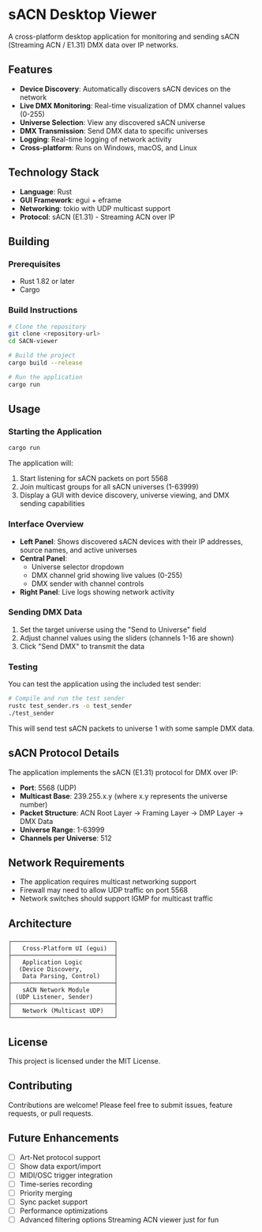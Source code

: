 # sACN Desktop Viewer

A cross-platform desktop application for monitoring and sending sACN (Streaming ACN / E1.31) DMX data over IP networks.

## Features

- **Device Discovery**: Automatically discovers sACN devices on the network
- **Live DMX Monitoring**: Real-time visualization of DMX channel values (0-255)
- **Universe Selection**: View any discovered sACN universe
- **DMX Transmission**: Send DMX data to specific universes
- **Logging**: Real-time logging of network activity
- **Cross-platform**: Runs on Windows, macOS, and Linux

## Technology Stack

- **Language**: Rust
- **GUI Framework**: egui + eframe
- **Networking**: tokio with UDP multicast support
- **Protocol**: sACN (E1.31) - Streaming ACN over IP

## Building

### Prerequisites

- Rust 1.82 or later
- Cargo

### Build Instructions

```bash
# Clone the repository
git clone <repository-url>
cd SACN-viewer

# Build the project
cargo build --release

# Run the application
cargo run
```

## Usage

### Starting the Application

```bash
cargo run
```

The application will:

1. Start listening for sACN packets on port 5568
2. Join multicast groups for all sACN universes (1-63999)
3. Display a GUI with device discovery, universe viewing, and DMX sending capabilities

### Interface Overview

- **Left Panel**: Shows discovered sACN devices with their IP addresses, source names, and active universes
- **Central Panel**:
  - Universe selector dropdown
  - DMX channel grid showing live values (0-255)
  - DMX sender with channel controls
- **Right Panel**: Live logs showing network activity

### Sending DMX Data

1. Set the target universe using the "Send to Universe" field
2. Adjust channel values using the sliders (channels 1-16 are shown)
3. Click "Send DMX" to transmit the data

### Testing

You can test the application using the included test sender:

```bash
# Compile and run the test sender
rustc test_sender.rs -o test_sender
./test_sender
```

This will send test sACN packets to universe 1 with some sample DMX data.

## sACN Protocol Details

The application implements the sACN (E1.31) protocol for DMX over IP:

- **Port**: 5568 (UDP)
- **Multicast Base**: 239.255.x.y (where x.y represents the universe number)
- **Packet Structure**: ACN Root Layer → Framing Layer → DMP Layer → DMX Data
- **Universe Range**: 1-63999
- **Channels per Universe**: 512

## Network Requirements

- The application requires multicast networking support
- Firewall may need to allow UDP traffic on port 5568
- Network switches should support IGMP for multicast traffic

## Architecture

```
┌─────────────────────────────┐
│   Cross-Platform UI (egui)  │
├─────────────────────────────┤
│   Application Logic         │
│  (Device Discovery,         │
│   Data Parsing, Control)    │
├─────────────────────────────┤
│   sACN Network Module       │
│ (UDP Listener, Sender)      │
├─────────────────────────────┤
│   Network (Multicast UDP)   │
└─────────────────────────────┘
```

## License

This project is licensed under the MIT License.

## Contributing

Contributions are welcome! Please feel free to submit issues, feature requests, or pull requests.

## Future Enhancements

- [ ] Art-Net protocol support
- [ ] Show data export/import
- [ ] MIDI/OSC trigger integration
- [ ] Time-series recording
- [ ] Priority merging
- [ ] Sync packet support
- [ ] Performance optimizations
- [ ] Advanced filtering options
      Streaming ACN viewer just for fun

